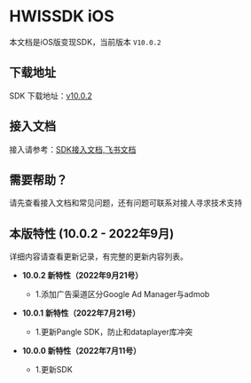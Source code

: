 # HWISSDK iOS 

本文档是iOS版变现SDK，当前版本 `V10.0.2`

## 下载地址

SDK 下载地址：[v10.0.2](https://github.com/artwl/hw_game_mp_sdk_ironsource_ios/releases)


## 接入文档

接入请参考：[SDK接入文档,飞书文档](https://hellowd.feishu.cn/docx/doxcnU3qOqPmTxXAh3XV34BJ4cc#)

## 需要帮助？

请先查看接入文档和常见问题，还有问题可联系对接人寻求技术支持

## 本版特性 (10.0.2 - 2022年9月)

详细内容请查看更新记录，有完整的更新内容列表。
- **10.0.2 新特性（2022年9月21号）**
  - 1.添加广告渠道区分Google Ad Manager与admob
  
- **10.0.1 新特性（2022年7月21号）**
  - 1.更新Pangle SDK，防止和dataplayer库冲突

- **10.0.0 新特性（2022年7月11号）**
  - 1.更新SDK
